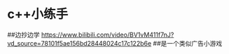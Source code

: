 # c++小练手
##边抄边学
<https://www.bilibili.com/video/BV1vM411f7nJ?vd_source=78101f5ae156bd28448024c17c122b6e>
##是一个类似广告小游戏
